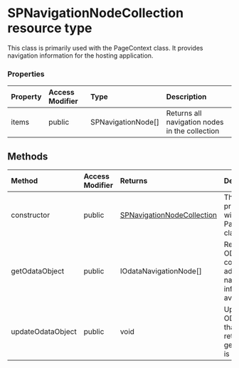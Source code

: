 # SPNavigationNodeCollection resource type

This class is primarily used with the PageContext class. It provides navigation 
information for the hosting application.


### Properties

| Property	   | Access Modifier | Type	| Description|
|:-------------|:----|:-------|:-----------|
|items      | public |  SPNavigationNode[] | Returns all navigation nodes in the collection |



## Methods

| Method	   | Access Modifier | Returns	| Description|
|:-------------|:----|:-------|:-----------|
|constructor      | public | [SPNavigationNodeCollection](SPNavigationNodeCollection.md) | This class is primarily used with the PageContext class |
|getOdataObject      | public |  IOdataNavigationNode[] | Returns an ODATA object containing additional navigation information if available |
|updateOdataObject      | public |  void | Updates the ODATA object that will be returned when getOdataObject() is called |


